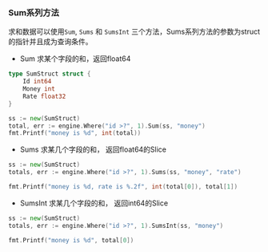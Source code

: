 ### Sum系列方法

求和数据可以使用`Sum`, `Sums` 和 `SumsInt` 三个方法，Sums系列方法的参数为struct的指针并且成为查询条件。

* Sum 求某个字段的和，返回float64

```Go
type SumStruct struct {
    Id int64
    Money int
    Rate float32
}

ss := new(SumStruct)
total, err := engine.Where("id >?", 1).Sum(ss, "money")
fmt.Printf("money is %d", int(total))
```

* Sums 求某几个字段的和， 返回float64的Slice

```Go
ss := new(SumStruct)
totals, err := engine.Where("id >?", 1).Sums(ss, "money", "rate")

fmt.Printf("money is %d, rate is %.2f", int(total[0]), total[1])
```

* SumsInt 求某几个字段的和， 返回int64的Slice

```Go
ss := new(SumStruct)
totals, err := engine.Where("id >?", 1).SumsInt(ss, "money")

fmt.Printf("money is %d", total[0])
```